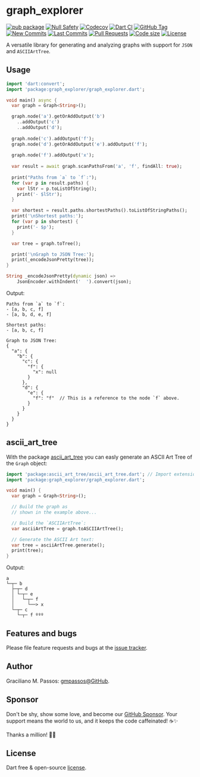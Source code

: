 # graph_explorer

[![pub package](https://img.shields.io/pub/v/graph_explorer.svg?logo=dart&logoColor=00b9fc)](https://pub.dartlang.org/packages/graph_explorer)
[![Null Safety](https://img.shields.io/badge/null-safety-brightgreen)](https://dart.dev/null-safety)
[![Codecov](https://img.shields.io/codecov/c/github/gmpassos/graph_explorer)](https://app.codecov.io/gh/gmpassos/graph_explorer)
[![Dart CI](https://github.com/gmpassos/graph_explorer/actions/workflows/dart.yml/badge.svg?branch=master)](https://github.com/gmpassos/graph_explorer/actions/workflows/dart.yml)
[![GitHub Tag](https://img.shields.io/github/v/tag/gmpassos/graph_explorer?logo=git&logoColor=white)](https://github.com/gmpassos/graph_explorer/releases)
[![New Commits](https://img.shields.io/github/commits-since/gmpassos/graph_explorer/latest?logo=git&logoColor=white)](https://github.com/gmpassos/graph_explorer/network)
[![Last Commits](https://img.shields.io/github/last-commit/gmpassos/graph_explorer?logo=git&logoColor=white)](https://github.com/gmpassos/graph_explorer/commits/master)
[![Pull Requests](https://img.shields.io/github/issues-pr/gmpassos/graph_explorer?logo=github&logoColor=white)](https://github.com/gmpassos/graph_explorer/pulls)
[![Code size](https://img.shields.io/github/languages/code-size/gmpassos/graph_explorer?logo=github&logoColor=white)](https://github.com/gmpassos/graph_explorer)
[![License](https://img.shields.io/github/license/gmpassos/graph_explorer?logo=open-source-initiative&logoColor=green)](https://github.com/gmpassos/graph_explorer/blob/master/LICENSE)

A versatile library for generating and analyzing graphs with support for `JSON` and `ASCIIArtTree`.

## Usage

```dart
import 'dart:convert';
import 'package:graph_explorer/graph_explorer.dart';

void main() async {
  var graph = Graph<String>();

  graph.node('a').getOrAddOutput('b')
    ..addOutput('c')
    ..addOutput('d');
  
  graph.node('c').addOutput('f');
  graph.node('d').getOrAddOutput('e').addOutput('f');
  
  graph.node('f').addOutput('x');
  
  var result = await graph.scanPathsFrom('a', 'f', findAll: true);
  
  print("Paths from `a` to `f`:");
  for (var p in result.paths) {
    var lStr = p.toListOfString();
    print('- $lStr');
  }

  var shortest = result.paths.shortestPaths().toListOfStringPaths();
  print('\nShortest paths:');
  for (var p in shortest) {
    print('- $p');
  }

  var tree = graph.toTree();

  print('\nGraph to JSON Tree:');
  print(_encodeJsonPretty(tree));
}

String _encodeJsonPretty(dynamic json) =>
    JsonEncoder.withIndent('  ').convert(json);
```

Output:
```text
Paths from `a` to `f`:
- [a, b, c, f]
- [a, b, d, e, f]

Shortest paths:
- [a, b, c, f]

Graph to JSON Tree:
{
  "a": {
    "b": {
      "c": {
        "f": {
          "x": null
        }
      },
      "d": {
        "e": {
          "f": "f"  // This is a reference to the node `f` above.
        }
      }
    }
  }
}
```

## ascii_art_tree

With the package [ascii_art_tree] you can easly generate an ASCII Art Tree of the `Graph` object:

```dart
import 'package:ascii_art_tree/ascii_art_tree.dart'; // Import extension on `Graph`
import 'package:graph_explorer/graph_explorer.dart';

void main() {
  var graph = Graph<String>();

  // Build the graph as
  // shown in the example above...

  // Build the `ASCIIArtTree`:
  var asciiArtTree = graph.toASCIIArtTree();

  // Generate the ASCII Art text:
  var tree = asciiArtTree.generate();
  print(tree);
}
```

Output:
```text
a
└─┬─ b
  ├─┬─ d
  │ └─┬─ e
  │   └─┬─ f
  │     └──> x
  └─┬─ c
    └─┬─ f ººº
```

[ascii_art_tree]: https://pub.dev/packages/ascii_art_tree

## Features and bugs

Please file feature requests and bugs at the [issue tracker][tracker].

[tracker]: https://github.com/gmpassos/graph_explorer/issues

## Author

Graciliano M. Passos: [gmpassos@GitHub][github].

[github]: https://github.com/gmpassos

## Sponsor

Don't be shy, show some love, and become our [GitHub Sponsor][github_sponsors].
Your support means the world to us, and it keeps the code caffeinated! ☕✨

Thanks a million! 🚀😄

[github_sponsors]: https://github.com/sponsors/gmpassos

## License

Dart free & open-source [license](https://github.com/dart-lang/stagehand/blob/master/LICENSE).
